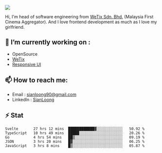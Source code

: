 <img align="center" src="https://github-readme-stats.vercel.app/api?username=si3nloong&show_icons=true&include_all_commits=true&hide_title=true" />

Hi, I'm head of software engineering from [WeTix Sdn. Bhd.](https://wetix.my) (Malaysia First Cinema Aggregator). And I love frontend development as much as I love my girlfriend.

## 🔭 I’m currently working on :
- OpenSource
- [WeTix](https://github.com/wetix)
- [Responsive UI](https://github.com/wetix/responsive-ui)

## 📫 How to reach me: 
- Email : sianloong90@gmail.com
- LinkedIn : [SianLoong](https://my.linkedin.com/in/lee-sian-loong-7b4a3037)

## ⚡ Stat
<!--START_SECTION:waka-->
```text
Svelte       27 hrs 12 mins  ████████████▓░░░░░░░░░░░░   50.92 % 
TypeScript   10 hrs 49 mins  █████░░░░░░░░░░░░░░░░░░░░   20.26 % 
Go           4 hrs 54 mins   ██▒░░░░░░░░░░░░░░░░░░░░░░   09.19 % 
JSON         3 hrs 20 mins   █▓░░░░░░░░░░░░░░░░░░░░░░░   06.25 % 
JavaScript   3 hrs 8 mins    █▒░░░░░░░░░░░░░░░░░░░░░░░   05.87 % 
```
<!--END_SECTION:waka-->

<!--
**si3nloong/si3nloong** is a ✨ _special_ ✨ repository because its `README.md` (this file) appears on your GitHub profile.

Here are some ideas to get you started:

- 🔭 I’m currently working on WeTix
- 🌱 I’m currently learning ...
- 👯 I’m looking to collaborate on ...
- 🤔 I’m looking for help with ...
- 💬 Ask me about ...
- 📫 How to reach me: ...
- 😄 Pronouns: ...
- ⚡ Fun fact: ...
-->
